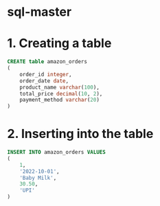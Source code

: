 # sql-master

# 1. Creating a table

```sql
CREATE table amazon_orders
(
    order_id integer,
    order_date date,
    product_name varchar(100),
    total_price decimal(10, 2),
    payment_method varchar(20)
)
```

# 2. Inserting into the table

```sql
INSERT INTO amazon_orders VALUES
(
    1,
    '2022-10-01',
    'Baby Milk',
    30.50,
    'UPI'
)
```
